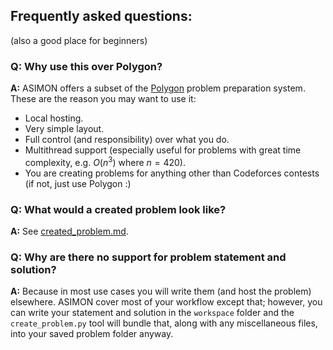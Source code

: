 ## Frequently asked questions:

(also a good place for beginners)


### **Q:** Why use this over Polygon?

**A:** ASIMON offers a subset of the [Polygon](https://polygon.codeforces.com/) problem preparation system. These are the reason you may want to use it:
- Local hosting.
- Very simple layout.
- Full control (and responsibility) over what you do.
- Multithread support (especially useful for problems with great time complexity, e.g. $O(n^3)$ where $n=420$).
- You are creating problems for anything other than Codeforces contests (if not, just use Polygon :)



### **Q:** What would a created problem look like?

**A:** See [created_problem.md](/docs/created_problem.md).


### **Q:** Why are there no support for problem statement and solution? 

**A:** Because in most use cases you will write them (and host the problem) elsewhere. ASIMON cover most of your workflow except that; however, you can write your statement and solution in the `workspace` folder and the `create_problem.py` tool will bundle that, along with any miscellaneous files, into your saved problem folder anyway.